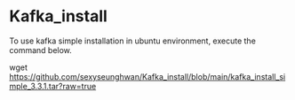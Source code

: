 # Kafka_install
To use kafka simple installation in ubuntu environment, execute the command below.


wget https://github.com/sexyseunghwan/Kafka_install/blob/main/kafka_install_simple_3.3.1.tar?raw=true


